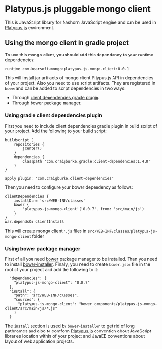 # Platypus.js pluggable mongo client
This is JavaScript library for Nashorn JavaScript engine and
can be used in [Platypus.js](https://github.com/marat-gainullin/platypus-js) environment.

## Using the mongo client in gradle project
To use this mongo client, you should add this dependency to your runtime dependencies:
```
runtime com.bearsoft.mongo:platypus-js-mongo-client:0.0.1
```
This will install jar artifacts of mongo client Pltypus.js API in dependencies of your project.
Also you need to use script artifacts. They are registered in `bower`and can be added to script
dependencies in two ways:
- Through [client dependencies gradle plugin](https://github.com/craigburke/client-dependencies-gradle/blob/master/README.adoc).
- Through bower package manager.

### Using gradle client dependencies plugin
First you need to include client dependencies gradle plugin in build script of your project.
Add the following to your build script:
```
buildscript {
    repositories {
        jcenter()
    }
    dependencies {
        classpath 'com.craigburke.gradle:client-dependencies:1.4.0'
    }
}

apply plugin: 'com.craigburke.client-dependencies'
```
Then you need to configure your bower dependency as follows:
```
clientDependencies {
    installDir= 'src/WEB-INF/classes'
    bower {
        'platypus-js-mongo-client'('0.0.7', from: 'src/main/js')
    }
}
war.dependsOn clientInstall
```
This will create mongo client `*.js` files in `src/WEB-INF/classes/platypus-js-mongo-client` folder

### Using bower package manager
First of all you need [bower](https://bower.io) package manager to be installed. Than you need to install [bower-installer](https://www.npmjs.com/package/bower-installer).
Finally, you need to create `bower.json` file in the root of your project and add the following to it:
```
  "dependencies": {
    "platypus-js-mongo-client": "0.0.7"
  },
  "install": {
    "path": "src/WEB-INF/classes",
    "sources": {
      "platypus-js-mongo-client": "bower_components/platypus-js-mongo-client/src/main/js/*.js"
    }
  }
```
The `install` section is used by `bower-installer` to get rid of long pathnames and also to
comform [Platypus.js](https://github.com/marat-gainullin/platypus-js) convention about JavaScript libraries
location within of your project and JavaEE conventions about layout of web application projects.
